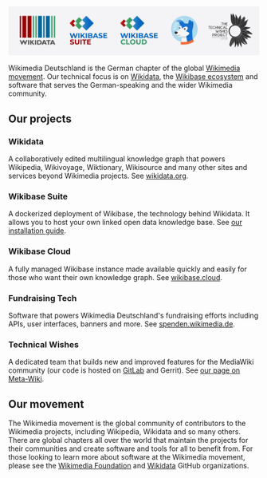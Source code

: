 [![logo](https://raw.githubusercontent.com/wmde/.github/main/images/WMDEGitHubBanner.png)](https://github.com/wmde)

Wikimedia Deutschland is the German chapter of the global [Wikimedia movement](https://www.wikimedia.org/). Our technical focus is on [Wikidata](https://www.wikidata.org/), the [Wikibase ecosystem](https://wikiba.se/) and software that serves the German-speaking and the wider Wikimedia community.

## Our projects

### Wikidata

A collaboratively edited multilingual knowledge graph that powers Wikipedia, Wikivoyage, Wiktionary, Wikisource and many other sites and services beyond Wikimedia projects. See [wikidata.org](https://www.wikidata.org).

### Wikibase Suite

A dockerized deployment of Wikibase, the technology behind Wikidata. It allows you to host your own linked open data knowledge base. See [our installation guide](https://www.mediawiki.org/wiki/Wikibase/Suite).

### Wikibase Cloud
A fully managed Wikibase instance made available quickly and easily for those who want their own knowledge graph. See [wikibase.cloud](https://www.wikibase.cloud).

### Fundraising Tech

Software that powers Wikimedia Deutschland's fundraising efforts including APIs, user interfaces, banners and more. See [spenden.wikimedia.de](https://spenden.wikimedia.de/).

### Technical Wishes

A dedicated team that builds new and improved features for the MediaWiki community (our code is hosted on [GitLab](https://gitlab.com/wmde) and Gerrit). See [our page on Meta-Wiki](https://meta.wikimedia.org/wiki/WMDE_Technical_Wishes).

## Our movement

The Wikimedia movement is the global community of contributors to the Wikimedia projects, including Wikipedia, Wikidata and so many others. There are global chapters all over the world that maintain the projects for their communities and create software and tools for all to benefit from. For those looking to learn more about software at the Wikimedia movement, please see the [Wikimedia Foundation](https://github.com/wikimedia) and [Wikidata](https://github.com/Wikidata) GitHub organizations.
